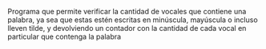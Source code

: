 Programa que permite verificar la cantidad de vocales que contiene una palabra, ya sea que estas estén escritas en minúscula, mayúscula o incluso lleven tilde, y devolviendo un contador con la cantidad de cada vocal en particular que contenga la palabra
